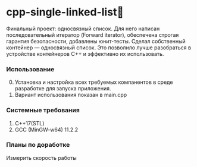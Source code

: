 # cpp-single-linked-list:page_with_curl:
Финальный проект: односвязный список. Для него написан последовательный итератор (Forward iterator), обеспечена строгая гарантия безопасности, добавлены юнит-тесты.
Сделал собственный контейнер — односвязный список. 
Это позволило лучше разобраться в устройстве контейнеров C++ и эффективно их использовать.
### Использование
0. Установка и настройка всех требуемых компанентов в среде разработке для запуска приложения.
1. Вариант использования показан в main.cpp 
### Системные требования
1. С++17(STL)
2. GCC (MinGW-w64) 11.2.2
### Планы по доработке
Измерить скорость работы 

